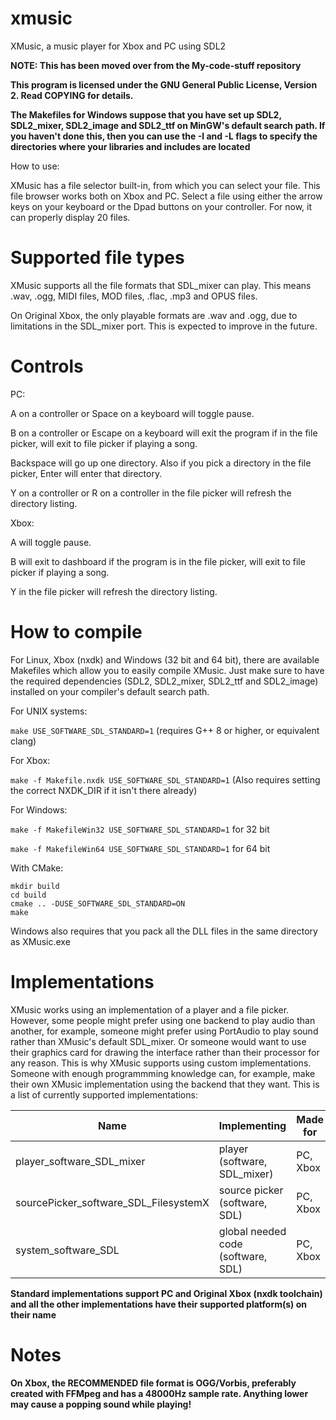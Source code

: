 # xmusic
XMusic, a music player for Xbox and PC using SDL2

**NOTE: This has been moved over from the My-code-stuff repository**

**This program is licensed under the GNU General Public License, Version 2. Read COPYING for details.**

**The Makefiles for Windows suppose that you have set up SDL2, SDL2\_mixer, SDL2\_image and SDL2\_ttf on MinGW's default search path. If you haven't done this, then you can use the -I and -L flags to specify the directories where your libraries and includes are located**

How to use:

XMusic has a file selector built-in, from which you 
can select your file. This file browser works both on 
Xbox and PC. Select a file using either the arrow keys 
on your keyboard or the Dpad buttons on your controller. 
For now, it can properly display 20 files.

# Supported file types

XMusic supports all the file formats that SDL\_mixer can play. This means .wav, .ogg, MIDI files, MOD files, .flac, .mp3 and OPUS files.

On Original Xbox, the only playable formats are .wav and .ogg, due to limitations in the SDL\_mixer port. This is expected to improve in the future.

# Controls
PC:

A on a controller or Space on a keyboard will toggle pause.

B on a controller or Escape on a keyboard will exit the program if in the file picker, will exit to file picker if playing a song.

Backspace will go up one directory. Also if you pick a directory in the file picker, Enter will enter that directory.

Y on a controller or R on a controller in the file picker will refresh the directory listing.

Xbox:

A will toggle pause.

B will exit to dashboard if the program is in the file picker, will exit to file picker if playing a song.

Y in the file picker will refresh the directory listing.

# How to compile

For Linux, Xbox (nxdk) and Windows (32 bit and 64 bit), there are available Makefiles which allow you to easily compile XMusic. Just make sure to have the required dependencies (SDL2, SDL2_mixer, SDL2_ttf and SDL2_image) installed on your compiler's default search path.

For UNIX systems:

`make USE_SOFTWARE_SDL_STANDARD=1` (requires G++ 8 or higher, or equivalent clang)

For Xbox:

`make -f Makefile.nxdk USE_SOFTWARE_SDL_STANDARD=1` (Also requires setting the correct NXDK_DIR if it isn't there already)

For Windows:

`make -f MakefileWin32 USE_SOFTWARE_SDL_STANDARD=1` for 32 bit

`make -f MakefileWin64 USE_SOFTWARE_SDL_STANDARD=1` for 64 bit

With CMake:

```
mkdir build 
cd build
cmake .. -DUSE_SOFTWARE_SDL_STANDARD=ON
make
```

Windows also requires that you pack all the DLL files in the same directory as XMusic.exe

# Implementations

XMusic works using an implementation of a player and a file picker. However, some people
might prefer using one backend to play audio than another, for example, someone might
prefer using PortAudio to play sound rather than XMusic's default SDL_mixer. Or someone
would want to use their graphics card for drawing the interface rather than their processor for any reason.
This is why XMusic supports using custom implementations. Someone with enough programmming
knowledge can, for example, make their own XMusic implementation using the backend that
they want. This is a list of currently supported implementations:

| Name                                  | Implementing                       | Made for         |
|---------------------------------------|------------------------------------|------------------|
| player_software_SDL_mixer             | player (software, SDL_mixer)       | PC, Xbox         |
| sourcePicker_software_SDL_FilesystemX | source picker (software, SDL)      | PC, Xbox         |
| system_software_SDL                   | global needed code (software, SDL) | PC, Xbox         |

**Standard implementations support PC and Original Xbox (nxdk toolchain) and all the other
implementations have their supported platform(s) on their name**

# Notes

**On Xbox, the RECOMMENDED file format is OGG/Vorbis, preferably created
with FFMpeg and has a 48000Hz sample rate. Anything lower may cause 
a popping sound while playing!**